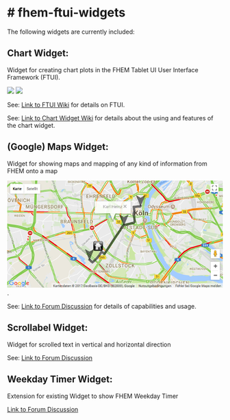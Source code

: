 <h1># fhem-ftui-widgets</h1>

The following widgets are currently included:

<h2>Chart Widget:</h2>

Widget for creating chart plots in the FHEM Tablet UI User Interface Framework (FTUI).

![](https://wiki.fhem.de/w/images/b/b4/Chart_tabletUI.png)
![](https://wiki.fhem.de/w/images/3/34/Wetterchart2.png)

See:
[Link to FTUI Wiki](https://www.google.de/url?sa=t&rct=j&q=&esrc=s&source=web&cd=1&cad=rja&uact=8&ved=0ahUKEwjqy8ikqdPTAhVNkRQKHUh4BZsQFggmMAA&url=https%3A%2F%2Fwiki.fhem.de%2Fwiki%2FFHEM_Tablet_UI&usg=AFQjCNGy0hjldEA_lhR6Z6s9Av3vgKCnlA)
for details on FTUI.

See:
[Link to Chart Widget Wiki](https://www.google.de/url?sa=t&rct=j&q=&esrc=s&source=web&cd=2&cad=rja&uact=8&ved=0ahUKEwiZ3PDUqdPTAhVLaxQKHdj1BKgQFggoMAE&url=https%3A%2F%2Fwiki.fhem.de%2Fwiki%2FFTUI_Widget_Chart&usg=AFQjCNHz2utN-sko8Mh0hIuwcvEAkAtiQA)
for details about the using and features of the chart widget.

<h2>(Google) Maps Widget:</h2>

Widget for showing maps and mapping of any kind of information from FHEM onto a map

![](https://github.com/eki1503/fhem-ftui-widgets/blob/master/www/images/2017-10-23_16h51_38.png).

See:
[Link to Forum Discussion](https://forum.fhem.de/index.php/topic,78379.msg703359.html#msg703359)
for details of capabilities and usage.

<h2>Scrollabel Widget:</h2>

Widget for scrolled text in vertical and horizontal direction

See:
[Link to Forum Discussion](https://forum.fhem.de/index.php/topic,73497.msg651559.html#msg651559)

<h2>Weekday Timer Widget:</h2>

Extension for existing Widget to show FHEM Weekday Timer

[Link to Forum Discussion](https://forum.fhem.de/index.php/topic,48106.msg397622.html#msg397622)
